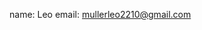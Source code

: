 name: Leo
email: mullerleo2210@gmail.com

<!---
AVVSEE/AVVSEE is a ✨ special ✨ repository because its `README.md` (this file) appears on your GitHub profile.
You can click the Preview link to take a look at your changes.
--->
